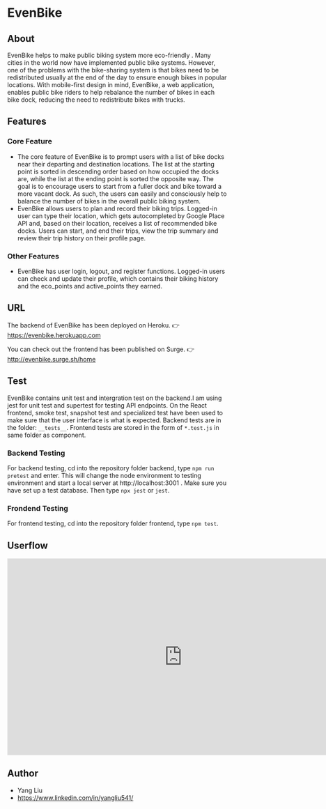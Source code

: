 # EvenBike 

## About

EvenBike helps to make public biking system more eco-friendly . Many cities in the world now have implemented public bike systems. However, one of the problems with the bike-sharing system is that bikes need to be redistributed usually at the end of the day to ensure enough bikes in popular locations. With mobile-first design in mind, EvenBike, a web application, enables public bike riders to help rebalance the number of bikes in each bike dock, reducing the need to redistribute bikes with trucks. 

## Features

### Core Feature
* The core feature of EvenBike is to prompt users with a list of bike docks near their departing and destination locations. The list at the starting point is sorted in descending order based on how occupied the docks are, while the list at the ending point is sorted the opposite way. The goal is to encourage users to start from a fuller dock and bike toward a more vacant dock. As such, the users can easily and consciously help to balance the number of bikes in the overall public biking system. 
* EvenBike allows users to plan and record their biking trips. Logged-in user can type their location, which gets autocompleted by Google Place API and, based on their location, receives a list of recommended bike docks. Users can start, and end their trips, view the trip summary and review their trip history on their profile page. 

### Other Features

* EvenBike has user login, logout, and register functions. Logged-in users can check and update their profile, which contains their biking history and the eco_points and active_points they earned. 


## URL
The backend of EvenBike has been deployed on Heroku. 👉 https://evenbike.herokuapp.com 

You can check out the frontend has been published on Surge. 👉 http://evenbike.surge.sh/home

## Test
EvenBike contains unit test and intergration test on the backend.I am using jest for unit test and supertest for testing API endpoints. On the React frontend, smoke test, snapshot test and specialized test have been used to make sure that the user interface is what is expected. Backend tests are in the folder: `__tests__`. Frontend tests are stored in the form of `*.test.js` in same folder as component. 

### Backend Testing
For backend testing, cd into the repository folder backend, type `npm run pretest` and enter. This will change the node environment to testing environment and start a local server at http://localhost:3001 . Make sure you have set up a test database. Then type `npx jest` or `jest`. 

### Frondend Testing
For frontend testing, cd into the repository folder frontend, type `npm test`.

## Userflow
<iframe style="border: 1px solid rgba(0, 0, 0, 0.1);" width="800" height="450" src="https://www.figma.com/embed?embed_host=share&url=https%3A%2F%2Fwww.figma.com%2Ffile%2FiEGk39P20XTJU9W2MXF0JZ%2Fuserflow-EvenBike%3Fnode-id%3D0%253A1" allowfullscreen></iframe>


## Author

* Yang Liu
* https://www.linkedin.com/in/yangliu541/
